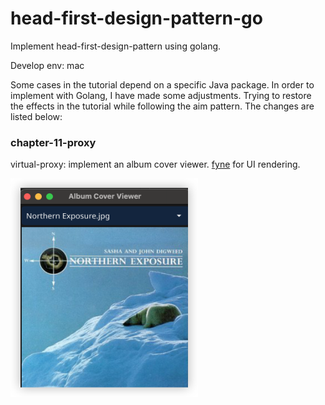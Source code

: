 # head-first-design-pattern-go
Implement head-first-design-pattern using golang.

Develop env: mac

Some cases in the tutorial depend on a specific Java package. In order to implement with Golang, I have made some adjustments. Trying to restore the effects in the tutorial while following the aim pattern. The changes are listed below:


### chapter-11-proxy
virtual-proxy: implement an album cover viewer. [fyne](https://docs.fyne.io/) for UI rendering.

<img src="doc/image.png" alt="alt text" width="300" height="350">